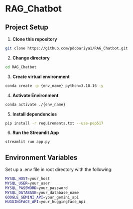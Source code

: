 # RAG_Chatbot

## Project Setup
1. **Clone this repository**
```bash
git clone https://github.com/pdobariya1/RAG_Chatbot.git
```

2. **Change directory**
```bash
cd RAG_Chatbot
```

3. **Create virtual environment**
```bash
conda create -p {env_name} python=3.10.16 -y
```

4. **Activate Environment**
```bash
conda activate ./{env_name}
```

5. **Install dependencies**
```bash
pip install -r requirements.txt --use-pep517
```

6. **Run the Streamlit App**
```bash
streamlit run app.py
```


## Environment Variables

Set up a .env file in root directory with the following:
```bash
MYSQL_HOST=your_host
MYSQL_USER=your_user
MYSQL_PASSWORD=your_password
MYSQL_DATABASE=your_database_name
GOOGLE_GEMINI_API=your_gemini_api
HUGGINGFACE_API=your_huggingface_Api
```
